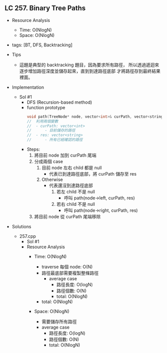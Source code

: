 ## LC 257. Binary Tree Paths
- Resource Analysis
    - Time: O(NlogN)
    - Space: O(NlogN)

- tags: [BT, DFS, Backtracking]

- Tips
    - 這題是典型的 backtracking 題目，因為要求所有路徑，
      所以透過遞迴來逐步增加路徑深度並儲存起來，直到到達路徑底部
      才將路徑存到最終結果裡面。 

- Implementation
    - Sol #1
        - DFS (Recursion-based method)
        - function prototype
            ```C++
            void path(TreeNode* node, vector<int>& curPath, vector<string>& res)
            //  利用兩個變數
            //  - curPath: vector<int> 
            //      - 目前儲存的路徑
            //  - res: vector<string> 
            //      - 所有已經確認的路徑
            ```
        - Steps:
            1. 將目前 node 加到 curPath 尾端
            2. 分成兩個 case
                1. 目前 node 左右 child 都是 null
                    - 代表已到達路徑底部，將 curPath 儲存至 res
                2. Otherwise
                    - 代表還沒到達路徑底部
                        1. 若左 child 不是 null
                            - 呼叫 path(node->left, curPath, res)
                        2. 若右 child 不是 null
                            - 呼叫 path(node->right, curPath, res)
            3. 將目前 node 從 curPath 尾端移除   
                             
- Solutions
    - 257.cpp
        - Sol #1
        - Resource Analysis
            - Time: O(NlogN)
                - traverse 每個 node: O(N)
                - 路徑最底部需要複製整條路徑
                    - average case
                        - 路徑長度: O(logN)
                        - 路徑個數: O(N)
                        - total: O(NlogN) 
                - total: O(NlogN)
             
            - Space: O(NlogN)
                - 需要儲存所有路徑
                - average case
                    - 路徑長度: O(logN)
                    - 路徑個數: O(N)
                    - total: O(NlogN) 